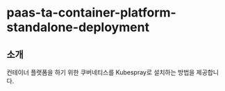 # paas-ta-container-platform-standalone-deployment
## 소개

컨테이너 플랫폼을 하기 위한 쿠버네티스를 Kubespray로 설치하는 방법을 제공합니다. 
